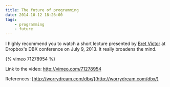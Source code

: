 ```yaml
---
title: The future of programming
date: 2014-10-12 18:26:00
tags:
	- programming
	- future
---
```


I highly recommend you to watch a short lecture presented by [Bret Victor](http://worrydream.com/) at Dropbox's DBX conference on July 9, 2013. It really broadens the mind.

{% vimeo 71278954 %}

Link to the video: http://vimeo.com/71278954

References: [http://worrydream.com/dbx/](http://worrydream.com/dbx/)
